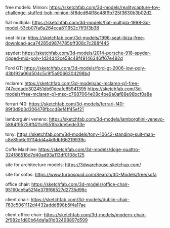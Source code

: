 free models:
Minion:
https://sketchfab.com/3d-models/realitycapture-toy-challenge-stuffed-bob-minion-5f8ded64ff8e48f9b725f3630b3b02d2

fiat multipla:
https://sketchfab.com/3d-models/fiat-multipla-1998-3d-model-53cb07fa6a264cca811952c7ff3f3b38

seat ibiza:
https://sketchfab.com/3d-models/1996-seat-ibiza-free-download-aca74285d9874785bff308c7c288f445

spyder:
https://sketchfab.com/3d-models/2014-porsche-918-spyder-rigged-mid-poly-1d34d42ce58c48f49146346ff67e492d

Ford GT:
https://sketchfab.com/3d-models/ford-gt-2006-low-poly-43b192a06d504c5c9f5a9066304298bd

mclaren:
https://sketchfab.com/3d-models/ac-mclaren-p1-free-747cedadc302451db61deafc85941395
https://sketchfab.com/3d-models/free-mclaren-p1-mso-c7687064e08c4be9a0af88e98bcf0a8e

ferrari f40:
https://sketchfab.com/3d-models/ferrari-f40-89f3d9b3d306478fbccd8ef4ff45ef21

lamborguini veneno:
https://sketchfab.com/3d-models/lamborghini-venevo-5884f95259ff411c95510cdde5ede33e

tony:
https://sketchfab.com/3d-models/tony-10642-standing-suit-man-c8e85b6cf9114dd4a4dfdbf66219939c

Coffe Machine:
https://sketchfab.com/3d-models/doge-quattro-324f86518d7d40ad93a113df0108c125

site for architecture models:
https://3dwarehouse.sketchup.com/

site for sofas:
https://www.turbosquid.com/Search/3D-Models/free/sofa

office chair:
https://sketchfab.com/3d-models/office-chair-95160ce5a52f4e379f66527d2735d96c

client chair:
https://sketchfab.com/3d-models/dublin-chair-763c5061112d4432addd898b5f4a17ae

client office chair:
https://sketchfab.com/3d-models/modern-chair-2f982d1d80b64da1a81d32498897d599
